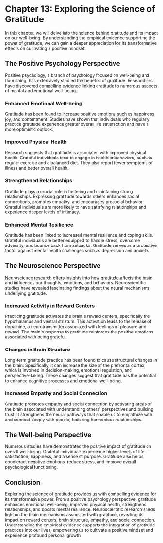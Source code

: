 Chapter 13: Exploring the Science of Gratitude
==============================================

In this chapter, we will delve into the science behind gratitude and its impact on our well-being. By understanding the empirical evidence supporting the power of gratitude, we can gain a deeper appreciation for its transformative effects on cultivating a positive mindset.

The Positive Psychology Perspective
-----------------------------------

Positive psychology, a branch of psychology focused on well-being and flourishing, has extensively studied the benefits of gratitude. Researchers have discovered compelling evidence linking gratitude to numerous aspects of mental and emotional well-being.

### Enhanced Emotional Well-being

Gratitude has been found to increase positive emotions such as happiness, joy, and contentment. Studies have shown that individuals who regularly practice gratitude experience greater overall life satisfaction and have a more optimistic outlook.

### Improved Physical Health

Research suggests that gratitude is associated with improved physical health. Grateful individuals tend to engage in healthier behaviors, such as regular exercise and a balanced diet. They also report fewer symptoms of illness and better overall health.

### Strengthened Relationships

Gratitude plays a crucial role in fostering and maintaining strong relationships. Expressing gratitude towards others enhances social connections, promotes empathy, and encourages prosocial behavior. Grateful individuals are more likely to have satisfying relationships and experience deeper levels of intimacy.

### Enhanced Mental Resilience

Gratitude has been linked to increased mental resilience and coping skills. Grateful individuals are better equipped to handle stress, overcome adversity, and bounce back from setbacks. Gratitude serves as a protective factor against mental health challenges such as depression and anxiety.

The Neuroscience Perspective
----------------------------

Neuroscience research offers insights into how gratitude affects the brain and influences our thoughts, emotions, and behaviors. Neuroscientific studies have revealed fascinating findings about the neural mechanisms underlying gratitude.

### Increased Activity in Reward Centers

Practicing gratitude activates the brain's reward centers, specifically the hypothalamus and ventral striatum. This activation leads to the release of dopamine, a neurotransmitter associated with feelings of pleasure and reward. The brain's response to gratitude reinforces the positive emotions associated with being grateful.

### Changes in Brain Structure

Long-term gratitude practice has been found to cause structural changes in the brain. Specifically, it can increase the size of the prefrontal cortex, which is involved in decision-making, emotional regulation, and perspective-taking. These changes suggest that gratitude has the potential to enhance cognitive processes and emotional well-being.

### Increased Empathy and Social Connection

Gratitude promotes empathy and social connection by activating areas of the brain associated with understanding others' perspectives and building trust. It strengthens the neural pathways that enable us to empathize with and connect deeply with people, fostering harmonious relationships.

The Well-being Perspective
--------------------------

Numerous studies have demonstrated the positive impact of gratitude on overall well-being. Grateful individuals experience higher levels of life satisfaction, happiness, and a sense of purpose. Gratitude also helps counteract negative emotions, reduce stress, and improve overall psychological functioning.

Conclusion
----------

Exploring the science of gratitude provides us with compelling evidence for its transformative power. From a positive psychology perspective, gratitude enhances emotional well-being, improves physical health, strengthens relationships, and boosts mental resilience. Neuroscientific research sheds light on the brain mechanisms associated with gratitude, revealing its impact on reward centers, brain structure, empathy, and social connection. Understanding the empirical evidence supports the integration of gratitude practices into our lives, empowering us to cultivate a positive mindset and experience profound personal growth.
